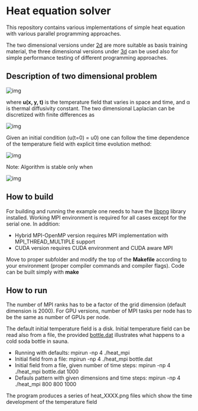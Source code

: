 # Heat equation solver

This repository contains various implementations of simple heat equation with 
various parallel programming approaches.

The two dimensional versions under [2d](2d) are more suitable as basis training material, the three dimensional versions under [3d](3d) can be used also for simple performance
testing of different programming approaches.

## Description of two dimensional problem

<!-- Equation
\frac{\partial u}{\partial t} = \alpha \nabla^2 u
--> 
![img](images/heat_equation.png)

where **u(x, y, t)** is the temperature field that varies in space and time,
and α is thermal diffusivity constant. The two dimensional Laplacian can be
discretized with finite differences as

<!-- Equation
\begin{align*}
\nabla^2 u  &= \frac{u(i-1,j)-2u(i,j)+u(i+1,j)}{(\Delta x)^2} \\
 &+ \frac{u(i,j-1)-2u(i,j)+u(i,j+1)}{(\Delta y)^2}
 \end{align*}
 --> 
 ![img](images/laplacian.png)

 Given an initial condition (u(t=0) = u0) one can follow the time dependence
 of
 the temperature field with explicit time evolution method:

 <!-- Equation
 u^{m+1}(i,j) = u^m(i,j) + \Delta t \alpha \nabla^2 u^m(i,j) 
 --> 
 ![img](images/time_dependence.png)

 Note: Algorithm is stable only when

 <!-- Equation
 \Delta t < \frac{1}{2 \alpha} \frac{(\Delta x \Delta y)^2}{(\Delta x)^2
 (\Delta y)^2}
 -->
 ![img](images/stability.png)

## How to build

For building and running the example one needs to have the
[libpng](http://www.libpng.org/pub/png/libpng.html) library installed. Working MPI 
environment is required for all cases except for the serial one. In addition:

 * Hybrid MPI-OpenMP version requires MPI implementation with
   MPI_THREAD_MULTIPLE support
 * CUDA version requires CUDA environment and CUDA aware MPI

 Move to proper subfolder and modify the top of the **Makefile**
 according to your environment (proper compiler commands and compiler flags).
 Code can be built simply with **make**

## How to run

The number of MPI ranks has to be a factor of the grid dimension (default 
dimension is 2000). For GPU versions, number of MPI tasks per node has to be the
same as number of GPUs per node. 

The default initial temperature field is a disk. Initial
temperature field can be read also from a file, the provided [bottle.dat](common/bottle.dat)
illustrates what happens to a cold soda bottle in sauna.


 * Running with defaults: mpirun -np 4 ./heat_mpi
 * Initial field from a file: mpirun -np 4 ./heat_mpi bottle.dat
 * Initial field from a file, given number of time steps:
   mpirun -np 4 ./heat_mpi bottle.dat 1000
 * Defauls pattern with given dimensions and time steps:
   mpirun -np 4 ./heat_mpi 800 800 1000

  The program produces a series of heat_XXXX.png files which show the
  time development of the temperature field

